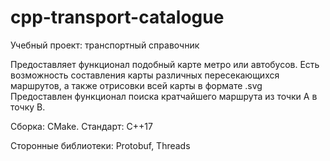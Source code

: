 # cpp-transport-catalogue
Учебный проект: транспортный справочник

Предоставляет функционал подобный карте метро или автобусов.
Есть возможность составления карты различных пересекающихся маршрутов, а также отрисовки всей карты в формате .svg
Предоставлен функционал поиска кратчайшего маршрута из точки А в точку В.

Сборка: CMake.
Стандарт: C++17

Сторонные библиотеки: Protobuf, Threads
